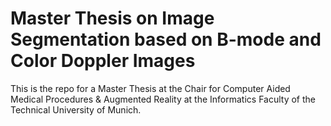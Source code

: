 # Master Thesis on Image Segmentation based on B-mode and Color Doppler Images

This is the repo for a Master Thesis at the Chair for Computer Aided Medical Procedures & Augmented Reality at the Informatics Faculty of the Technical University of Munich.